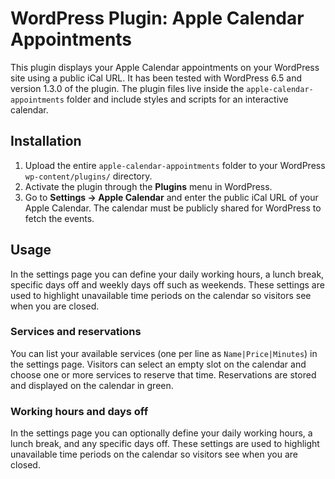 # WordPress Plugin: Apple Calendar Appointments

This plugin displays your Apple Calendar appointments on your WordPress site using a public iCal URL. It has been tested with WordPress 6.5 and version 1.3.0 of the plugin. The plugin files live inside the `apple-calendar-appointments` folder and include styles and scripts for an interactive calendar.

## Installation
1. Upload the entire `apple-calendar-appointments` folder to your WordPress `wp-content/plugins/` directory.
2. Activate the plugin through the **Plugins** menu in WordPress.
3. Go to **Settings → Apple Calendar** and enter the public iCal URL of your Apple Calendar.
   The calendar must be publicly shared for WordPress to fetch the events.

## Usage

In the settings page you can define your daily working hours, a lunch break, specific days off and weekly days off such as weekends. These settings are used to highlight unavailable time periods on the calendar so visitors see when you are closed.

### Services and reservations
You can list your available services (one per line as `Name|Price|Minutes`) in the settings page. Visitors can select an empty slot on the calendar and choose one or more services to reserve that time. Reservations are stored and displayed on the calendar in green.
### Working hours and days off
In the settings page you can optionally define your daily working hours, a lunch break, and any specific days off. These settings are used to highlight unavailable time periods on the calendar so visitors see when you are closed.


